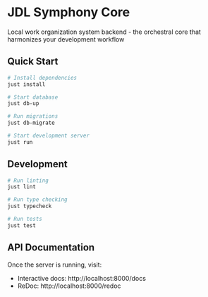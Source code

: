 # JDL Symphony Core

Local work organization system backend - the orchestral core that harmonizes your development workflow

## Quick Start

```bash
# Install dependencies
just install

# Start database
just db-up

# Run migrations
just db-migrate

# Start development server
just run
```

## Development

```bash
# Run linting
just lint

# Run type checking
just typecheck

# Run tests
just test
```

## API Documentation

Once the server is running, visit:
- Interactive docs: http://localhost:8000/docs
- ReDoc: http://localhost:8000/redoc